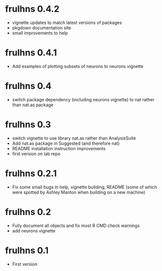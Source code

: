 # frulhns 0.4.2

* vignette updates to match latest versions of packages
* pkgdown documentation site
* small improvements to help

# frulhns 0.4.1

* Add examples of plotting subsets of neurons to neurons vignette

# frulhns 0.4

* switch package dependency (including neurons vignette) to nat rather than 
  nat.as package

# frulhns 0.3

* switch vignette to use library nat.as rather than AnalysisSuite
* Add nat.as package in Suggested (and therefore nat)
* README installation instruction improvements
* first version on lab repo

# frulhns 0.2.1

* Fix some small bugs in help, vignette building, README
  (some of which were spotted by Ashley Manton when building on a new machine)

# frulhns 0.2

* Fully document all objects and fix most R CMD check warnings
* add neurons vignette

# frulhns 0.1

* First version
